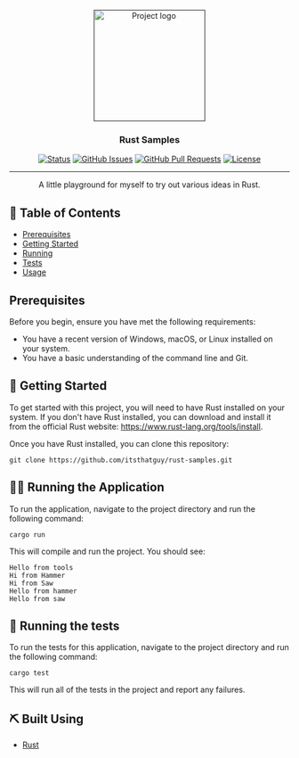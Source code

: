 <p align="center">
  <a href="" rel="noopener">
 <img width=200px height=200px src="https://media.giphy.com/media/LGzrggUppEBdm/giphy.gif" alt="Project logo"></a>
</p>

<h3 align="center">Rust Samples</h3>

<div align="center">

[![Status](https://img.shields.io/badge/status-active-success.svg)]() [![GitHub Issues](https://img.shields.io/github/issues/itsthatguy/rust-samples.svg)](https://github.com/itsthatguy/rust-samples/issues) [![GitHub Pull Requests](https://img.shields.io/github/issues-pr/itsthatguy/rust-samples.svg)](https://github.com/itsthatguy/rust-samples/pulls) [![License](https://img.shields.io/badge/license-MIT-blue.svg)](/LICENSE)

</div>

---

<p align="center">
  A little playground for myself to try out various ideas in Rust.
</p>

## 📝 Table of Contents

- [Prerequisites](#prerequisites)
- [Getting Started](#getting_started)
- [Running](#running)
- [Tests](#tests)
- [Usage](#usage)

## Prerequisites <a name = "prerequisites"></a>

Before you begin, ensure you have met the following requirements:

- You have a recent version of Windows, macOS, or Linux installed on your system.
- You have a basic understanding of the command line and Git.

## 🏁 Getting Started <a name = "getting_started"></a>

To get started with this project, you will need to have Rust installed on your system. If you don't have Rust installed, you can download and install it from the official Rust website: https://www.rust-lang.org/tools/install.

Once you have Rust installed, you can clone this repository:

```shell
git clone https://github.com/itsthatguy/rust-samples.git
```

## 🏃‍♂️ Running the Application <a name = "running"></a>

To run the application, navigate to the project directory and run the following command:

```shell
cargo run
```

This will compile and run the project. You should see:

```shell
Hello from tools
Hi from Hammer
Hi from Saw
Hello from hammer
Hello from saw
```

## 🔧 Running the tests <a name = "tests"></a>

To run the tests for this application, navigate to the project directory and run the following command:

```shell
cargo test
```

This will run all of the tests in the project and report any failures.

## ⛏️ Built Using <a name = "built_using"></a>

- [Rust](https://www.rust-lang.org/)
